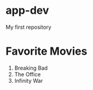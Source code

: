 # app-dev
My first repository

# **Favorite Movies**

1. Breaking Bad
2. The Office
3. Infinity War

